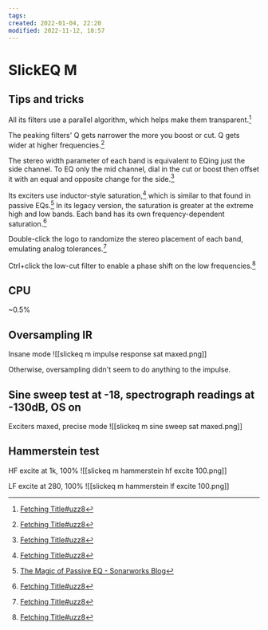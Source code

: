 ```yaml
---
tags: 
created: 2022-01-04, 22:20
modified: 2022-11-12, 18:57
---
```


# SlickEQ M

## Tips and tricks
All its filters use a parallel algorithm, which helps make them transparent.[^1]

The peaking filters' Q gets narrower the more you boost or cut. Q gets wider at higher frequencies.[^1]

The stereo width parameter of each band is equivalent to EQing just the side channel. To EQ only the mid channel, dial in the cut or boost then offset it with an equal and opposite change for the side.[^1]

Its exciters use inductor-style saturation,[^1] which is similar to that found in passive EQs.[^2] In its legacy version, the saturation is greater at the extreme high and low bands. Each band has its own frequency-dependent saturation.[^1]

Double-click the logo to randomize the stereo placement of each band, emulating analog tolerances.[^1]

Ctrl+click the low-cut filter to enable a phase shift on the low frequencies.[^1]

## CPU
~0.5%

## Oversampling IR
Insane mode
![[slickeq m impulse response sat maxed.png]]

Otherwise, oversampling didn't seem to do anything to the impulse.

## Sine sweep test at -18, spectrograph readings at -130dB, OS on
Exciters maxed, precise mode
![[slickeq m sine sweep sat maxed.png]]

## Hammerstein test
HF excite at 1k, 100%
![[slickeq m hammerstein hf excite 100.png]]

LF excite at 280, 100%
![[slickeq m hammerstein lf excite 100.png]]

[^1]: [Fetching Title#uzz8](https://youtu.be/fU86QXUisuE)
[^2]: [The Magic of Passive EQ - Sonarworks Blog](https://www.sonarworks.com/blog/learn/the-magic-of-passive-eq)
